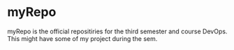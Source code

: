# myRepo
myRepo is the official repositiries for the third semester and course DevOps. This might have some of my project during the sem.

